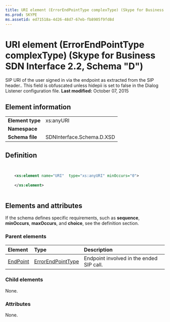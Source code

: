 ```yaml
---
title: URI element (ErrorEndPointType complexType) (Skype for Business SDN Interface 2.2, Schema "D")
ms.prod: SKYPE
ms.assetid: ed71518a-4d26-48d7-67eb-fb8905f9fd8d
---
```



# URI element (ErrorEndPointType complexType) (Skype for Business SDN Interface 2.2, Schema "D")
SIP URI of the user signed in via the endpoint as extracted from the SIP header.. This field is obfuscated unless hidepii is set to false in the Dialog Listener configuration file. 
 **Last modified:** October 07, 2015
  
    
    


## Element information


|||
|:-----|:-----|
|**Element type**|xs:anyURI |
|**Namespace**||
|**Schema file**|SDNInterface.Schema.D.XSD |
   

## Definition


```XML


    <xs:element name="URI"  type="xs:anyURI" minOccurs="0">
    
    </xs:element>
  
```


## Elements and attributes

If the schema defines specific requirements, such as **sequence**, **minOccurs**, **maxOccurs**, and **choice**, see the definition section. 
  
    
    

### Parent elements



|**Element**|**Type**|**Description**|
|:-----|:-----|:-----|
| [EndPoint](endpoint-element-errortype-complextype-1.md)| [ErrorEndPointType](errorendpointtype-complextype.md)|Endpoint involved in the ended SIP call. |
   

### Child elements

None. 
  
    
    

### Attributes

None. 
  
    
    

